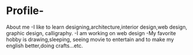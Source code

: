 # Profile-
About me 
-I like to learn designing,architecture,interior design,web design, graphic design, calligraphy.
-I am working on web design
-My favorite hobby is drawing,sleeping, seeing movie to entertain and to make my english better,doing crafts...etc.
